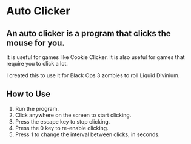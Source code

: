 # Auto Clicker
## An auto clicker is a program that clicks the mouse for you.
It is useful for games like Cookie Clicker.
It is also useful for games that require you to click a lot.

I created this to use it for Black Ops 3 zombies to roll Liquid Divinium.

## How to Use
1. Run the program.
2. Click anywhere on the screen to start clicking.
3. Press the escape key to stop clicking.
4. Press the 0 key to re-enable clicking.
5. Press 1 to change the interval between clicks, in seconds.